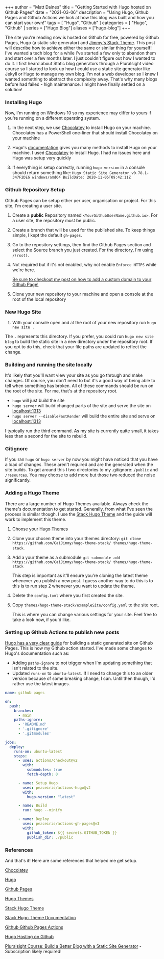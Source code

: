 +++
author = "Matt Daines"
title = "Getting Started with Hugo hosted on Github Pages"
date = "2021-03-06"
description = "Using Hugo, Github Pages and Github Actions we look at how this blog was built and how you can start your own!"
tags = [
    "Hugo",
    "Github"
]
categories = [
    "Hugo",
    "Github"
]
series = ["Hugo Blog"]
aliases = ["hugo-blog"]
+++

The site you're reading now is hosted on Github for free, powered by Github Pages, Hugo (a static site generator) and [Jimmy's Stack Theme](https://github.com/CaiJimmy/hugo-theme-stack). This post will describe how to achieve either the same or similar thing for yourself!<!--more--> I've wanted a tech blog for a while I've started a few only to abandon them and start over a few months later. I just couldn't figure out how I wanted to do it. I first heard about Static blog generators through a Pluralsight video course so I started to look up how I could use a static site generator like Jekyll or Hugo to manage my own blog. I'm not a web developer so I knew I wanted something to abstract the complexity away. That's why many blogs before had failed - high maintenance. I might have finally settled on a solution!

### Installing Hugo

Now, I'm running on Windows 10 so my experience may differ to yours if you're running on a different operating system.

1) In the next step, we use [Chocolatey](https://chocolatey.org/install) to install Hugo on your machine. Chocolatey has a PowerShell one-liner that should install Chocolatey on your machine

2) Hugo's [documentation](https://gohugo.io/getting-started/installing) gives you many methods to install Hugo on your machine. I used [Chocolatey](https://gohugo.io/getting-started/installing#chocolatey-windows) to install Hugo. I had no issues here and Hugo was setup very quickly

3) If everything is setup correctly, running `hugo version` in a console should return something like: `Hugo Static Site Generator v0.78.1-347F2DE6 windows/amd64 BuildDate: 2020-11-05T09:42:11Z`

### Github Repository Setup

Github Pages can be setup either per user, organisation or project. For this site, I'm creating a user site.

1) Create a **public** Repository named `<YourGithubUserName.github.io>`. For a user site, the repository must be public.

2) Create a branch that will be used for the published site. To keep things simple, I kept the default `gh-pages`.

3) Go to the repository settings, then find the Github Pages section and select the Source branch you just created. For the directory, I'm using `/(root)`.

4) Not required but if it's not enabled, why not enable `Enforce HTTPS` while we're here.

    [Be sure to checkout my post on how to add a custom domain to your Github Page!](https://blog.mattdaines.me/p/adding-a-custom-domain-to-your-hugo-site-on-github-pages/)

5) Clone your new repository to your machine and open a console at the root of the local repository

### New Hugo Site

1) With your console open and at the root of your new repository run `hugo new site .`

The `.` represents this directory. If you prefer, you could run `hugo new site blog` to build the static site in a new directory under the repository root. If you opt to do this, check that your file paths are updated to reflect the change.

### Building and running the site locally

It's likely that you'll want view your site as you go through and make changes. Of course, you don't need to but it's a good way of being able to tell when something has broken. All of these commands should be run on the root of the site. For me, that's at the repository root.

- `hugo` will just build the site
- `hugo server` will build changed parts of the site and serve the site on [localhost:1313](http://localhost:1313/)
- `hugo server --disableFastRender` will build the entire site and serve on [localhost:1313](http://localhost:1313/)

I typically run the third command. As my site is currently quite small, it takes less than a second for the site to rebuild.

### Gitignore

If you ran `hugo` or `hugo server` by now you might have noticed that you have a load of changes. These aren't required and are the generated when the site builds. To get around this I two directories to my .gitignore: `/public` and `/resources`. You may choose to add more but those two reduced the noise significantly.

### Adding a Hugo Theme

There are a large number of Hugo Themes available. Always check the theme's documentation to get started. Generally, from what I've seen the process is similar though. I use the [Stack Hugo Theme](https://github.com/CaiJimmy/hugo-theme-stack) and the guide will work to implement this theme.

1) Choose your [Hugo Themes](https://themes.gohugo.io)

2) Clone your chosen theme into your themes directory: `git clone https://github.com/CaiJimmy/hugo-theme-stack/ themes/hugo-theme-stack`.

3) Add a your theme as a submodule `git submodule add https://github.com/CaiJimmy/hugo-theme-stack/ themes/hugo-theme-stack`

    This step is important as it'll ensure you're cloning the latest theme whenever you publish a new post. I guess another way to do this is to this is to run step 2 whenever you want to update the theme.

4) Delete the `config.toml` where you first created the site.

5) Copy `themes/hugo-theme-stack/exampleSite/config.yaml` to the site root.

    This is where you can change various settings for your site. Feel free to take a look now, if you'd like.

### Setting up Github Actions to publish new posts

[Hugo has a very clear guide](https://gohugo.io/hosting-and-deployment/hosting-on-github#build-hugo-with-github-action) for building a static generated site on Github Pages. This is how my Github action started. I've made some changes to Hugo's documentation such as:

- Adding `paths-ignore` to not trigger when I'm updating something that isn't related to the site.
- Updated `runs-on` to `ubuntu-latest`. If I need to change this to an older version because of some breaking change, I can. Until then though, I'd rather use the latest images.

```yml
name: github pages

on:
  push:
    branches:
      - main
    paths-ignore:
      - 'README.md'
      - '.gitignore'
      - '.gitmodules'

jobs:
  deploy:
    runs-on: ubuntu-latest
    steps:
      - uses: actions/checkout@v2
        with:
          submodules: true
          fetch-depth: 0

      - name: Setup Hugo
        uses: peaceiris/actions-hugo@v2
        with:
          hugo-version: "latest"

      - name: Build
        run: hugo --minify

      - name: Deploy
        uses: peaceiris/actions-gh-pages@v3
        with:
          github_token: ${{ secrets.GITHUB_TOKEN }}
          publish_dir: ./public
```

### References

And that's it! Here are some references that helped me get setup.

[Chocolatey](https://chocolatey.org)

[Hugo](https://gohugo.io)

[Github Pages](https://docs.github.com/en/github/working-with-github-pages)

[Hugo Themes](https://themes.gohugo.io)

[Stack Hugo Theme](https://github.com/CaiJimmy/hugo-theme-stack)

[Stack Hugo Theme Documentation](https://docs.stack.jimmycai.com)

[Github Github Pages Actions](https://github.com/peaceiris/actions-gh-pages)

[Hugo Hosting on Github](https://gohugo.io/hosting-and-deployment/hosting-on-github)

[Pluralsight Course: Build a Better Blog with a Static Site Generator](https://app.pluralsight.com/library/courses/static-site-generator-build-better-blog) - Subscription likely required!
